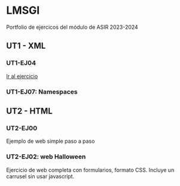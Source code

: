 
# LMSGI

Portfolio de ejercicos del módulo de ASIR 2023-2024

## UT1 - XML

### UT1-EJ04

[Ir al ejercicio](https://github.com/diego0rill0/LMSGI/tree/main/UT1/UT1-EJ04)

### UT1-EJ07: Namespaces

## UT2 - HTML

### UT2-EJ00

Ejemplo de web simple paso a paso

### UT2-EJ02: web Halloween

Ejercicio de web completa con formularios, formato CSS.
Incluye un carrusel sin usar javascript.
